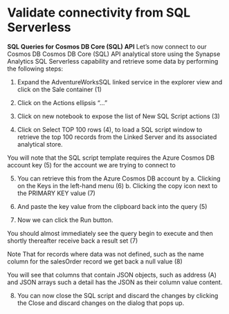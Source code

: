 # Validate connectivity from SQL Serverless

**SQL Queries for Cosmos DB Core (SQL) API**
Let’s now connect to our Cosmos DB Cosmos DB Core (SQL) API analytical store using the Synapse Analytics SQL Serverless capability and retrieve some data by performing the following steps:

1. Expand the AdventureWorksSQL linked service in the explorer view and click on the Sale container (1)

2. Click on the Actions ellipsis “…”

3. Click on new notebook to expose the list of New SQL Script actions (3)

4. Click on Select TOP 100 rows (4), to load a SQL script window to retrieve the top 100 records from the Linked Server and its associated analytical store.

You will note that the SQL script template requires the Azure Cosmos DB account key (5) for the account we are trying to connect to

5. You can retrieve this from the Azure Cosmos DB account by a. Clicking on the Keys in the left-hand menu (6) b. Clicking the copy icon next to the PRIMARY KEY value (7)

6. And paste the key value from the clipboard back into the query (5)

7. Now we can click the Run button.

You should almost immediately see the query begin to execute and then shortly thereafter receive back a result set (7)

Note
That for records where data was not defined, such as the name column for the salesOrder record we get back a null value (8)

You will see that columns that contain JSON objects, such as address (A) and JSON arrays such a detail has the JSON as their column value content.

8. You can now close the SQL script and discard the changes by clicking the Close and discard changes on the dialog that pops up.